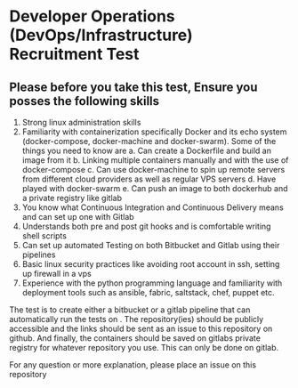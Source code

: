 # Developer Operations (DevOps/Infrastructure) Recruitment Test

## Please before you take this test, Ensure you posses the following skills
1.	Strong linux administration skills
2.	Familiarity with containerization specifically Docker and its echo system (docker-compose, docker-machine and docker-swarm). Some of the things you need to know are
a.	Can create a Dockerfile and build an image from it
b.	Linking multiple containers manually and with the use of docker-compose
c.	Can use docker-machine to spin up remote servers from different cloud providers as well as regular VPS servers
d.	Have played with docker-swarm
e.	Can push an image to both dockerhub and a private registry like gitlab
3.	You know what Continuous Integration and Continuous Delivery means and can set up one with Gitlab
4.	Understands both pre and post git hooks and is comfortable writing shell scripts
5.	Can set up automated Testing on both Bitbucket and Gitlab using their pipelines
6.	Basic linux security practices like avoiding root account in ssh, setting up firewall in a vps
7.	Experience with the python programming language and familiarity with deployment tools such as ansible, fabric, saltstack, chef, puppet etc.

The test is to create either a bitbucket or a gitlab pipeline that can automatically run the tests on <Developer Repository>. 
The repository(ies) should be publicly accessible and the links should be sent as an issue to this repository on github.
And finally, the containers should be saved on gitlabs private registry for whatever repository you use. This can only be done on gitlab. 

For any question or more explanation, please place an issue on this repository
